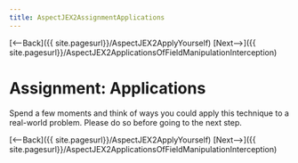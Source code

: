 ```yaml
---
title: AspectJEX2AssignmentApplications
---
```

[<--Back]({{ site.pagesurl}}/AspectJEX2ApplyYourself) [Next-->]({{ site.pagesurl}}/AspectJEX2ApplicationsOfFieldManipulationInterception)

# Assignment: Applications
Spend a few moments and think of ways you could apply this technique to a real-world problem. Please do so before going to the next step.

[<--Back]({{ site.pagesurl}}/AspectJEX2ApplyYourself) [Next-->]({{ site.pagesurl}}/AspectJEX2ApplicationsOfFieldManipulationInterception)